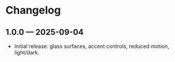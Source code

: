 # Changelog

## 1.0.0 — 2025-09-04
- Initial release: glass surfaces, accent controls, reduced motion, light/dark.
